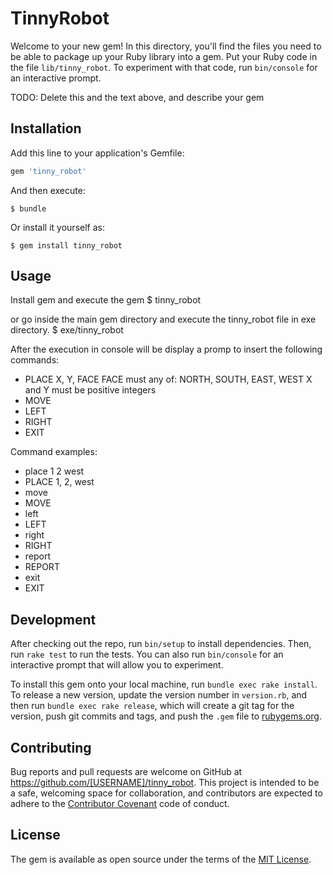 # TinnyRobot

Welcome to your new gem! In this directory, you'll find the files you need to be able to package up your Ruby library into a gem. Put your Ruby code in the file `lib/tinny_robot`. To experiment with that code, run `bin/console` for an interactive prompt.

TODO: Delete this and the text above, and describe your gem

## Installation

Add this line to your application's Gemfile:

```ruby
gem 'tinny_robot'
```

And then execute:

    $ bundle

Or install it yourself as:

    $ gem install tinny_robot

## Usage

Install gem and execute the gem
    $ tinny_robot

or go inside the main gem directory and execute the tinny_robot file in exe directory.
    $ exe/tinny_robot

After the execution in console will be display a promp to insert  the following commands:  
* PLACE X, Y, FACE
FACE must any of: NORTH, SOUTH, EAST, WEST
X and Y must be positive integers
* MOVE
* LEFT
* RIGHT
* EXIT

Command examples:
* place 1 2 west
* PLACE 1, 2, west 
* move
* MOVE
* left
* LEFT
* right
* RIGHT
* report
* REPORT
* exit
* EXIT



## Development

After checking out the repo, run `bin/setup` to install dependencies. Then, run `rake test` to run the tests. You can also run `bin/console` for an interactive prompt that will allow you to experiment.

To install this gem onto your local machine, run `bundle exec rake install`. To release a new version, update the version number in `version.rb`, and then run `bundle exec rake release`, which will create a git tag for the version, push git commits and tags, and push the `.gem` file to [rubygems.org](https://rubygems.org).

## Contributing

Bug reports and pull requests are welcome on GitHub at https://github.com/[USERNAME]/tinny_robot. This project is intended to be a safe, welcoming space for collaboration, and contributors are expected to adhere to the [Contributor Covenant](http://contributor-covenant.org) code of conduct.


## License

The gem is available as open source under the terms of the [MIT License](http://opensource.org/licenses/MIT).
